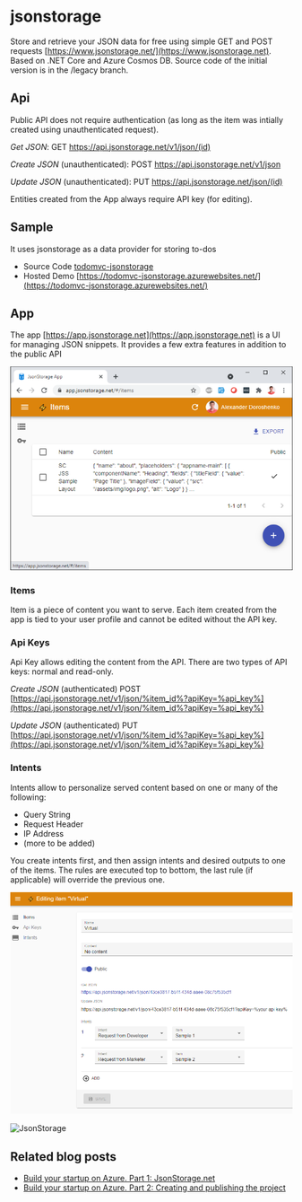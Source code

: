 # jsonstorage

Store and retrieve your JSON data for free using simple GET and POST requests [https://www.jsonstorage.net/](https://www.jsonstorage.net). Based on .NET Core and Azure Cosmos DB. Source code of the initial version is in the /legacy branch.

## Api

Public API does not require authentication (as long as the item was intially created using unauthenticated request).

*Get JSON*:
GET https://api.jsonstorage.net/v1/json/(id)

*Create JSON* (unauthenticated):
POST https://api.jsonstorage.net/v1/json

*Update JSON* (unauthenticated):
PUT https://api.jsonstorage.net/json/(id)

Entities created from the App always require API key (for editing).

## Sample

It uses jsonstorage as a data provider for storing to-dos

* Source Code [todomvc-jsonstorage](https://github.com/adoprog/todomvc-angular2-jsonstorage)
* Hosted Demo [https://todomvc-jsonstorage.azurewebsites.net/](https://todomvc-jsonstorage.azurewebsites.net/)

## App

The app [https://app.jsonstorage.net](https://app.jsonstorage.net) is a UI for managing JSON snippets. It provides a few extra features in addition to the public API

![App UI](/docs/images/app.png)

### Items

Item is a piece of content you want to serve. Each item created from the app is tied to your user profile and cannot be edited without the API key.

### Api Keys

Api Key allows editing the content from the API. There are two types of API keys: normal and read-only.

*Create JSON* (authenticated)
POST [https://api.jsonstorage.net/v1/json/%item_id%?apiKey=%api_key%](https://api.jsonstorage.net/v1/json/%item_id%?apiKey=%api_key%)

*Update JSON* (authenticated)
PUT [https://api.jsonstorage.net/v1/json/%item_id%?apiKey=%api_key%](https://api.jsonstorage.net/v1/json/%item_id%?apiKey=%api_key%)

### Intents

Intents allow to personalize served content based on one or many of the following:

* Query String
* Request Header
* IP Address
* (more to be added)

You create intents first, and then assign intents and desired outputs to one of the items. The rules are executed top to bottom, the last rule (if applicable) will override the previous one.

![App UI](/docs/images/virtual.png)

![JsonStorage](https://2.bp.blogspot.com/-iMkQcOCzFcs/WJI4rcHrLyI/AAAAAAAAEM4/Hcggu0JjauEY7NUpqioZIofZFyyuX1ffwCLcB/s1600/Plan.png)

## Related blog posts

* [Build your startup on Azure. Part 1: JsonStorage.net](http://devopssnippets.blogspot.com/2017/03/build-your-startup-on-azure-part-1.html)
* [Build your startup on Azure. Part 2: Creating and publishing the project](http://devopssnippets.blogspot.com/2017/04/build-your-startup-on-azure-part-2.html)
